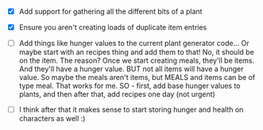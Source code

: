 - [x] Add support for gathering all the different bits of a plant
- [x] Ensure you aren't creating loads of duplicate item entries

- [ ] Add things like hunger values to the current plant generator code... Or maybe start with an recipes thing and add them to that! No, it should be on the item. The reason? Once we start creating meals, they'll be items. And they'll have a hunger value. BUT not all items will have a hunger value. So maybe the meals aren't items, but MEALS and items can be of type meal. That works for me. SO - first, add base hunger values to plants, and then after that, add recipes one day (not urgent)

- [ ] I think after that it makes sense to start storing hunger and health on characters as well :)